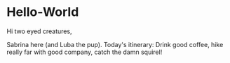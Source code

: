 # Hello-World
Hi two eyed creatures,

Sabrina here (and Luba the pup). Today's itinerary: Drink good coffee, hike really far with good company, catch the damn squirel!
